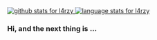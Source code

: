 <a href="https://github.com/l4rzy">
  <img src="https://github-readme-stats.vercel.app/api?username=l4rzy&show_icons=true&icon_color=0366d6&bg_color=ffffff&hide_title=true" alt="github stats for l4rzy">
</a>

<a href="https://github.com/l4rzy?tab=repositories">
  <img src="https://github-readme-stats.vercel.app/api/top-langs?username=l4rzy&layout=compact" alt="language stats for l4rzy">
</a>

### Hi, and the next thing is ...

<!--
**l4rzy/l4rzy** is a ✨ _special_ ✨ repository because its `README.md` (this file) appears on your GitHub profile.

Here are some ideas to get you started:

- 🔭 I’m currently working on ...
- 🌱 I’m currently learning ...
- 👯 I’m looking to collaborate on ...
- 🤔 I’m looking for help with ...
- 💬 Ask me about ...
- 📫 How to reach me: ...
- 😄 Pronouns: ...
- ⚡ Fun fact: ...
-->
